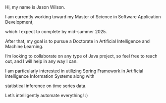Hi, my name is Jason Wilson.

I am currently working toward my Master of Science in Software Application Development,

which I expect to complete by mid-summer 2025.

After that, my goal is to pursue a Doctorate in Artificial Intelligence and Machine Learning.

I’m looking to collaborate on any type of Java project, so feel free to reach out, and I will help in any way I can.

I am particularly interested in utilizing Spring Framework in Artificial Intelligence Information Systems along with

statistical inference on time series data.

Let’s intelligently automate everything! :)


